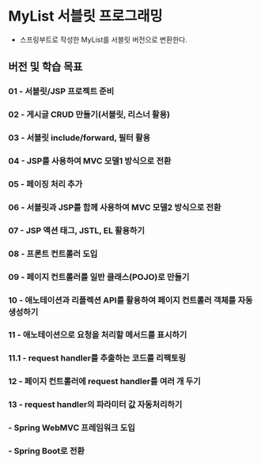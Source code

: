 # MyList 서블릿 프로그래밍

- 스프링부트로 작성한 MyList를 서블릿 버전으로 변환한다.

## 버전 및 학습 목표

### 01 - 서블릿/JSP 프로젝트 준비
### 02 - 게시글 CRUD 만들기(서블릿, 리스너 활용)
### 03 - 서블릿 include/forward, 필터 활용
### 04 - JSP를 사용하여 MVC 모델1 방식으로 전환
### 05 - 페이징 처리 추가
### 06 - 서블릿과 JSP를 함께 사용하여 MVC 모델2 방식으로 전환
### 07 - JSP 액션 태그, JSTL, EL 활용하기
### 08 - 프론트 컨트롤러 도입
### 09 - 페이지 컨트롤러를 일반 클래스(POJO)로 만들기
### 10 - 애노테이션과 리플렉션 API를 활용하여 페이지 컨트롤러 객체를 자동 생성하기
### 11 - 애노테이션으로 요청을 처리할 메서드를 표시하기
### 11.1 - request handler를 추출하는 코드를 리팩토링
### 12 - 페이지 컨트롤러에 request handler를 여러 개 두기
### 13 - request handler의 파라미터 값 자동처리하기
###  - Spring WebMVC 프레임워크 도입
###  - Spring Boot로 전환
